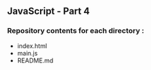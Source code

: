 ## JavaScript - Part 4
### Repository contents for each directory :
* index.html
* main.js
* README.md
